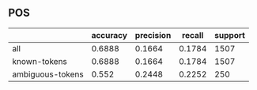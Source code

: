
## POS

|                  | accuracy | precision | recall | support |
|------------------|----------|-----------|--------|---------|
| all              | 0.6888   | 0.1664    | 0.1784 | 1507    |
| known-tokens     | 0.6888   | 0.1664    | 0.1784 | 1507    |
| ambiguous-tokens | 0.552    | 0.2448    | 0.2252 | 250     |

